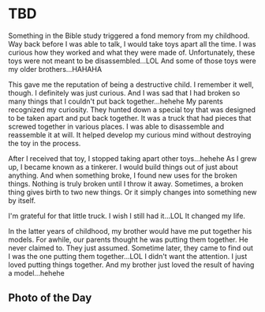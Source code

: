 # TBD

Something in the Bible study triggered a fond memory from my childhood. Way back before I was able to talk, I would take toys apart all the time. I was curious how they worked and what they were made of. Unfortunately, these toys were not meant to be disassembled...LOL And some of those toys were my older brothers...HAHAHA

This gave me the reputation of being a destructive child. I remember it well, though. I definitely was just curious. And I was sad that I had broken so many things that I couldn't put back together...hehehe My parents recognized my curiosity. They hunted down a special toy that was designed to be taken apart and put back together. It was a truck that had pieces that screwed together in various places. I was able to disassemble and reassemble it at will. It helped develop my curious mind without destroying the toy in the process.

After I received that toy, I stopped taking apart other toys...hehehe As I grew up, I became known as a tinkerer. I would build things out of just about anything. And when something broke, I found new uses for the broken things. Nothing is truly broken until I throw it away. Sometimes, a broken thing gives birth to two new things. Or it simply changes into something new by itself.

I'm grateful for that little truck. I wish I still had it...LOL It changed my life.

In the latter years of childhood, my brother would have me put together his models. For awhile, our parents thought he was putting them together. He never claimed to. They just assumed. Sometime later, they came to find out I was the one putting them together...LOL I didn't want the attention. I just loved putting things together. And my brother just loved the result of having a model...hehehe



## Photo of the Day

<!--@include: ../../../photos/photo-a-day/2025/02/05.md{3,}-->
